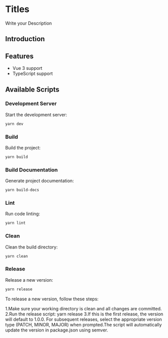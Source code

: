 # Titles

Write your Description

## Introduction

## Features
- Vue 3 support
- TypeScript support

## Available Scripts

### Development Server
Start the development server:
```sh
yarn dev
```

### Build
Build the project:
```sh
yarn build
```

### Build Documentation
Generate project documentation:
```sh
yarn build-docs
```

### Lint
Run code linting:
```sh
yarn lint
```

### Clean
Clean the build directory:
```sh
yarn clean
```

### Release
Release a new version:
```sh
yarn release
```

To release a new version, follow these steps:

1.Make sure your working directory is clean and all changes are committed.
2.Run the release script: yarn release
3.If this is the first release, the version will default to 1.0.0. For subsequent releases, select the appropriate version type (PATCH, MINOR, MAJOR) when prompted.The script will automatically update the version in package.json using semver.

